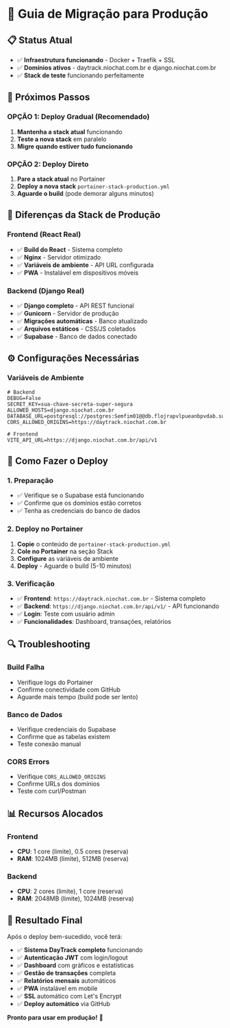 # 🚀 Guia de Migração para Produção

## 📋 **Status Atual**
- ✅ **Infraestrutura funcionando** - Docker + Traefik + SSL
- ✅ **Domínios ativos** - daytrack.niochat.com.br e django.niochat.com.br
- ✅ **Stack de teste** funcionando perfeitamente

## 🎯 **Próximos Passos**

### **OPÇÃO 1: Deploy Gradual (Recomendado)**

1. **Mantenha a stack atual** funcionando
2. **Teste a nova stack** em paralelo
3. **Migre quando estiver tudo funcionando**

### **OPÇÃO 2: Deploy Direto**

1. **Pare a stack atual** no Portainer
2. **Deploy a nova stack** `portainer-stack-production.yml`
3. **Aguarde o build** (pode demorar alguns minutos)

## 🔧 **Diferenças da Stack de Produção**

### **Frontend (React Real)**
- ✅ **Build do React** - Sistema completo
- ✅ **Nginx** - Servidor otimizado
- ✅ **Variáveis de ambiente** - API URL configurada
- ✅ **PWA** - Instalável em dispositivos móveis

### **Backend (Django Real)**
- ✅ **Django completo** - API REST funcional
- ✅ **Gunicorn** - Servidor de produção
- ✅ **Migrações automáticas** - Banco atualizado
- ✅ **Arquivos estáticos** - CSS/JS coletados
- ✅ **Supabase** - Banco de dados conectado

## ⚙️ **Configurações Necessárias**

### **Variáveis de Ambiente**
```env
# Backend
DEBUG=False
SECRET_KEY=sua-chave-secreta-super-segura
ALLOWED_HOSTS=django.niochat.com.br
DATABASE_URL=postgresql://postgres:Semfim01@@db.flojrapvlpueanbpvdab.supabase.co:5432/postgres
CORS_ALLOWED_ORIGINS=https://daytrack.niochat.com.br

# Frontend
VITE_API_URL=https://django.niochat.com.br/api/v1
```

## 🚀 **Como Fazer o Deploy**

### **1. Preparação**
- ✅ Verifique se o Supabase está funcionando
- ✅ Confirme que os domínios estão corretos
- ✅ Tenha as credenciais do banco de dados

### **2. Deploy no Portainer**
1. **Copie** o conteúdo de `portainer-stack-production.yml`
2. **Cole no Portainer** na seção Stack
3. **Configure** as variáveis de ambiente
4. **Deploy** - Aguarde o build (5-10 minutos)

### **3. Verificação**
- ✅ **Frontend**: `https://daytrack.niochat.com.br` - Sistema completo
- ✅ **Backend**: `https://django.niochat.com.br/api/v1/` - API funcionando
- ✅ **Login**: Teste com usuário admin
- ✅ **Funcionalidades**: Dashboard, transações, relatórios

## 🔍 **Troubleshooting**

### **Build Falha**
- Verifique logs do Portainer
- Confirme conectividade com GitHub
- Aguarde mais tempo (build pode ser lento)

### **Banco de Dados**
- Verifique credenciais do Supabase
- Confirme que as tabelas existem
- Teste conexão manual

### **CORS Errors**
- Verifique `CORS_ALLOWED_ORIGINS`
- Confirme URLs dos domínios
- Teste com curl/Postman

## 📊 **Recursos Alocados**

### **Frontend**
- **CPU**: 1 core (limite), 0.5 cores (reserva)
- **RAM**: 1024MB (limite), 512MB (reserva)

### **Backend**
- **CPU**: 2 cores (limite), 1 core (reserva)
- **RAM**: 2048MB (limite), 1024MB (reserva)

## 🎉 **Resultado Final**

Após o deploy bem-sucedido, você terá:

- ✅ **Sistema DayTrack completo** funcionando
- ✅ **Autenticação JWT** com login/logout
- ✅ **Dashboard** com gráficos e estatísticas
- ✅ **Gestão de transações** completa
- ✅ **Relatórios mensais** automáticos
- ✅ **PWA** instalável em mobile
- ✅ **SSL** automático com Let's Encrypt
- ✅ **Deploy automático** via GitHub

**Pronto para usar em produção!** 🚀
